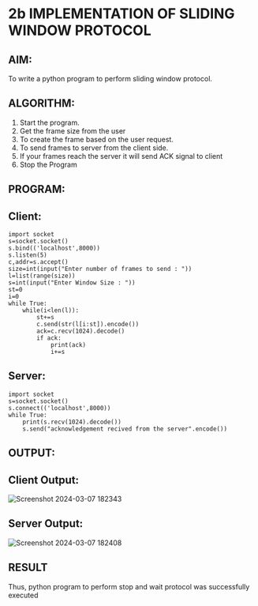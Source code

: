 # 2b IMPLEMENTATION OF SLIDING WINDOW PROTOCOL
## AIM:
To write a python program to perform sliding window protocol.

## ALGORITHM:
1. Start the program.
2. Get the frame size from the user
3. To create the frame based on the user request.
4. To send frames to server from the client side.
5. If your frames reach the server it will send ACK signal to client
6. Stop the Program
   
## PROGRAM:

## Client:
```
import socket
s=socket.socket()
s.bind(('localhost',8000))
s.listen(5)
c,addr=s.accept()
size=int(input("Enter number of frames to send : "))
l=list(range(size))
s=int(input("Enter Window Size : "))
st=0
i=0
while True:
    while(i<len(l)):
        st+=s
        c.send(str(l[i:st]).encode())
        ack=c.recv(1024).decode()
        if ack:
            print(ack)
            i+=s
```
## Server:
```
import socket
s=socket.socket()
s.connect(('localhost',8000))
while True: 
    print(s.recv(1024).decode())
    s.send("acknowledgement recived from the server".encode())
```


## OUTPUT:

## Client Output:
![Screenshot 2024-03-07 182343](https://github.com/HEMAKESHG/2b_SLIDING_WINDOW_PROTOCOL/assets/144870552/f9856bc2-687b-4128-9a56-72a17bb7bd00)

## Server Output:
![Screenshot 2024-03-07 182408](https://github.com/HEMAKESHG/2b_SLIDING_WINDOW_PROTOCOL/assets/144870552/d0a3e3e0-11d2-498e-b817-8afa42f1768c)


## RESULT
Thus, python program to perform stop and wait protocol was successfully executed
